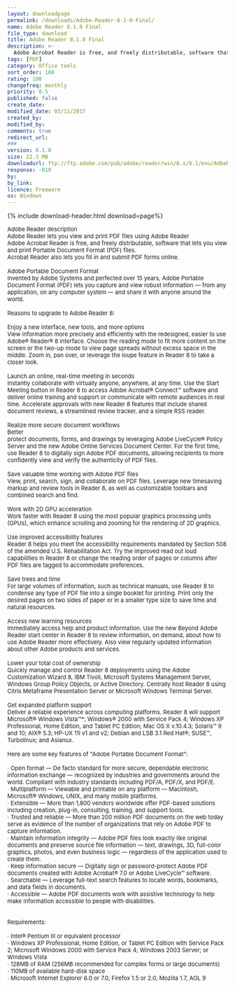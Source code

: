 ```yaml
---
layout: downloadpage
permalink: /downloads/Adobe-Reader-8-1-0-Final/
name: Adobe Reader 8.1.0 Final
file_type: download
title: Adobe Reader 8.1.0 Final
description: >-
  Adobe Acrobat Reader is free, and freely distributable, software that lets you view and print Portable Document Format (PDF) files.
tags: [PDF]
category: Office tools
sort_order: 100
rating: 100
changefreq: monthly
priority: 0.5
published: false
create_date:
modified_date: 03/11/2017
created_by:
modified_by:
comments: true
redirect_url:
###
version: 8.1.0
size: 22.3 MB
downloadurl: ftp://ftp.adobe.com/pub/adobe/reader/win/8.x/8.1/enu/AdbeRdr810_en_US.exe
response: -819
by:
by_link:
licence: Freeware
os: Windows
---
```


{% include download-header.html download=page%}

<p style="fix-download-text !important">
<p><font size="2">Adobe Reader description <br />
Adobe Reader lets you view and print PDF files using Adobe Reader <br />
Adobe Acrobat Reader is free, and freely distributable, software that lets you view and print Portable Document Format (PDF) files. <br />
Acrobat Reader also lets you fill in and submit PDF forms online. <br />
<br />
Adobe Portable Document Format <br />
Invented by Adobe Systems and perfected over 15 years, Adobe Portable Document Format (PDF) lets you capture and view robust information — from any application, on any computer system — and share it with anyone around the world. <br />
<br />
Reasons to upgrade to Adobe Reader 8: <br />
<br />
Enjoy a new interface, new tools, and more options <br />
View information more precisely and efficiently with the redesigned, easier to use Adobe® Reader® 8 interface. Choose the reading mode to fit more content on the screen or the two-up mode to view page spreads without excess space in the middle. Zoom in, pan over, or leverage the loupe feature in Reader 8 to take a closer look. <br />
<br />
Launch an online, real-time meeting in seconds <br />
Instantly collaborate with virtually anyone, anywhere, at any time. Use the Start Meeting button in Reader 8 to access Adobe Acrobat® Connect™ software and deliver online training and support or communicate with remote audiences in real time. Accelerate approvals with new Reader 8 features that include shared document reviews, a streamlined review tracker, and a simple RSS reader. <br />
<br />
Realize more secure document workflows <br />
Better <br />
protect documents, forms, and drawings by leveraging Adobe LiveCycle® Policy Server and the new Adobe Online Services Document Center. For the first time, use Reader 8 to digitally sign Adobe PDF documents, allowing recipients to more confidently view and verify the authenticity of PDF files. <br />
<br />
Save valuable time working with Adobe PDF files <br />
View, print, search, sign, and collaborate on PDF files. Leverage new timesaving markup and review tools in Reader 8, as well as customizable toolbars and combined search and find. <br />
<br />
Work with 2D GPU acceleration <br />
Work faster with Reader 8 using the most popular graphics processing units (GPUs), which enhance scrolling and zooming for the rendering of 2D graphics. <br />
<br />
Use improved accessibility features <br />
Reader 8 helps you meet the accessibility requirements mandated by Section 508 of the amended U.S. Rehabilitation Act. Try the improved read out loud capabilities in Reader 8 or change the reading order of pages or columns after PDF files are tagged to accommodate preferences. <br />
<br />
Save trees and time <br />
For large volumes of information, such as technical manuals, use Reader 8 to condense any type of PDF file into a single booklet for printing. Print only the desired pages on two sides of paper or in a smaller type size to save time and natural resources. <br />
<br />
Access new learning resources <br />
Immediately access help and product information. Use the new Beyond Adobe Reader start center in Reader 8 to review information, on demand, about how to use Adobe Reader more effectively. Also view regularly updated information about other Adobe products and services. <br />
<br />
Lower your total cost of ownership <br />
Quickly manage and control Reader 8 deployments using the Adobe Customization Wizard 8, IBM Tivoli, Microsoft Systems Management Server, Windows Group Policy Objects, or Active Directory. Centrally host Reader 8 using Citrix Metaframe Presentation Server or Microsoft Windows Terminal Server. <br />
<br />
Get expanded platform support <br />
Deliver a reliable experience across computing platforms. Reader 8 will support Microsoft® Windows Vista™*; Windows® 2000 with Service Pack 4; Windows XP Professional, Home Edition, and Tablet PC Edition; Mac OS X v.10.4.3; Solaris™ 9 and 10; AIX® 5.3; HP-UX 11i v1 and v2; Debian and LSB 3.1 Red Hat®; SUSE™, Turbolinux; and Asianux. <br />
<br />
Here are some key features of "Adobe Portable Document Format": <br />
<br />
· Open format — De facto standard for more secure, dependable electronic information exchange — recognized by industries and governments around the world. Compliant with industry standards including PDF/A, PDF/X, and PDF/E. <br />
· Multiplatform — Viewable and printable on any platform — Macintosh, Microsoft® Windows, UNIX, and many mobile platforms. <br />
· Extensible — More than 1,800 vendors worldwide offer PDF-based solutions including creation, plug-in, consulting, training, and support tools. <br />
· Trusted and reliable — More than 200 million PDF documents on the web today serve as evidence of the number of organizations that rely on Adobe PDF to capture information. <br />
· Maintain information integrity — Adobe PDF files look exactly like original documents and preserve source file information — text, drawings, 3D, full-color graphics, photos, and even business logic — regardless of the application used to create them. <br />
· Keep information secure — Digitally sign or password-protect Adobe PDF documents created with Adobe Acrobat® 7.0 or Adobe LiveCycle™ software. <br />
· Searchable — Leverage full-text search features to locate words, bookmarks, and data fields in documents. <br />
· Accessible — Adobe PDF documents work with assistive technology to help make information accessible to people with disabilities. <br />
<br />
<br />
Requirements: <br />
<br />
· Intel® Pentium III or equivalent processor <br />
· Windows XP Professional, Home Edition, or Tablet PC Edition with Service Pack 2; Microsoft Windows 2000 with Service Pack 4; Windows 2003 Server; or Windows Vista <br />
· 128MB of RAM (256MB recommended for complex forms or large documents) <br />
· 110MB of available hard-disk space <br />
· Microsoft Internet Explorer 6.0 or 7.0, Firefox 1.5 or 2.0, Mozilla 1.7, AOL 9 </font></p></p>

